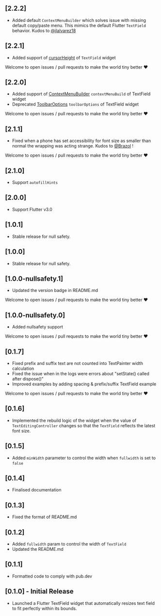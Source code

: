 ## [2.2.2]
* Added default `ContextMenuBuilder` which solves issue with missing default copy/paste menu. This mimics the default Flutter `TextField` behavior. Kudos to [@jlalvarez18](https://github.com/jlalvarez18)

## [2.2.1]
* Added support of [cursorHeight](https://api.flutter.dev/flutter/material/TextField/cursorHeight.html) of `TextField` widget

Welcome to open issues / pull requests to make the world tiny better ❤️

## [2.2.0]
* Added support of [ContextMenuBuilder](https://api.flutter.dev/flutter/material/TextField/contextMenuBuilder.html) `contextMenuBuild` of TextField widget
* Deprecated  [ToolbarOptions](https://api.flutter.dev/flutter/widgets/ToolbarOptions-class.html) `toolbarOptions` of TextField widget

Welcome to open issues / pull requests to make the world tiny better ❤️

## [2.1.1]

* Fixed when a phone has set accessibility for font size as smaller than normal the wrapping was acting strange. Kudos to [@Brazol](https://github.com/Brazol) !

Welcome to open issues / pull requests to make the world tiny better ❤️

## [2.1.0]

* Support `autofillHints`

## [2.0.0]

* Support Flutter v3.0

## [1.0.1]

* Stable release for null safety.

## [1.0.0]

* Stable release for null safety.

## [1.0.0-nullsafety.1]

* Updated the version badge in README.md

Welcome to open issues / pull requests to make the world tiny better ❤️

## [1.0.0-nullsafety.0]

* Added nullsafety support

Welcome to open issues / pull requests to make the world tiny better ❤️

## [0.1.7]

* Fixed prefix and suffix text are not counted into TextPainter width calculation
* Fixed the issue when in the logs were errors about "setState() called after dispose()"
* Improved examples by adding spacing & prefix/suffix TextField example

Welcome to open issues / pull requests to make the world tiny better ❤️


## [0.1.6]

* Implemented the rebuild logic of the widget when the value of `TextEditingController` changes so that the `TextField` reflects the latest font size.

## [0.1.5]

* Added `minWidth` parameter to control the width when `fullwidth` is set to `false` 

## [0.1.4]

* Finalised documentation

## [0.1.3]

* Fixed the format of README.md

## [0.1.2]

* Added `fullwidth` param to control the width of `TextField`
* Updated the README.md

## [0.1.1]

* Formatted code to comply with pub.dev

## [0.1.0] - Initial Release

* Launched a Flutter TextField widget that automatically resizes text field to fit perfectly within its bounds.
